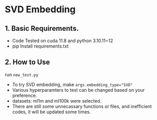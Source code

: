 # SVD Embedding

## 1. Basic Requirements.

- Code Tested on cuda 11.8 and python 3.10.11~12
- pip Install requirements.txt

## 2. How to Use

run `new_test.py`

- To try SVD embedding, make `args.embedding_type="SVD"`
- Various hyperparamters  to test can be changed based on your preference.
- datasets: ml1m and ml100k were selected.
- There are still some unnecassary functions or files, and inefficient codes, it will be updated some times.